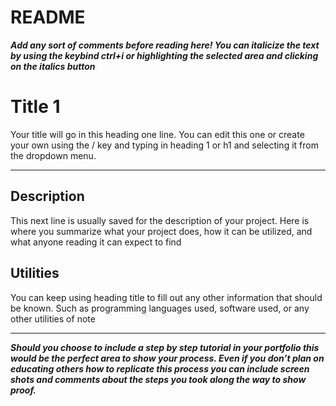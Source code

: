 # README

*******************************Add any sort of comments before reading here! You can italicize the text by using the keybind ctrl+i or highlighting the selected area and clicking on the italics button*******************************

# Title 1

Your title will go in this heading one line.  You can edit this one or create your own using the / key and typing in heading 1 or h1 and selecting it from the dropdown menu.

---

## Description

This next line is usually saved for the description of your project. Here is where you summarize what your project does, how it can be utilized, and what anyone reading it can expect to find

## Utilities

You can keep using heading title to fill out any other information that should be known. Such as programming languages used, software used, or any other utilities of note

---

*********Should you choose to include a step by step tutorial in your portfolio this would be the perfect area to show your process. Even if you don’t plan on educating others how to replicate this process you can include screen shots and comments about the steps you took along the way to show proof.*********